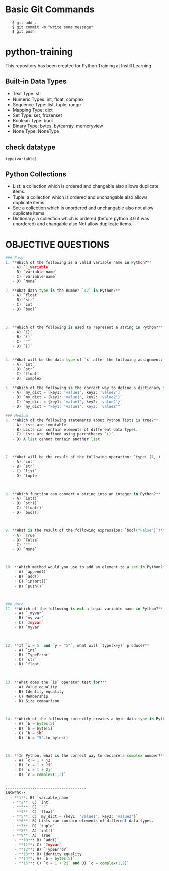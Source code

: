 # Basic Git Commands
```shell
   $ git add .
   $ git commit -m "write some message"
   $ git push 
```





# python-training
This repository has been created for Python Training at Instill Learning.


## Built-in Data Types
 - Text Type: str
 - Numeric Types: int, float, complex
 - Sequence Type: list, tuple, range
 - Mapping Type: dict
 - Set Type: set, frozenset
 - Boolean Type: bool
 - Binary Type: bytes, bytearray, memoryview
 - None Type: NoneType

 ## check datatype 
    type(variable)

## Python Collections
- List: a collection which is ordered and changable also allows duplicate items.
- Tuple: a collection which is ordered and unchangable also allows duplicate items.
- Set: a collection which is unordered and unchangable also not allow duplicate items.
- Dictionary: a collection which is ordered (before python 3.6 it was unordered) and changable also Not allow duplicate items.


# OBJECTIVE QUESTIONS
```python
### Easy
1. **Which of the following is a valid variable name in Python?**
   - A) `1_variable`
   - B) `variable_name`
   - C) `variable-name`
   - D) `None`

2. **What data type is the number `42` in Python?**
   - A) `float`
   - B) `str`
   - C) `int`
   - D) `bool`

   

3. **Which of the following is used to represent a string in Python?**
   - A) `{}`
   - B) `()`
   - C) `""`
   - D) `[]`


4. **What will be the data type of `x` after the following assignment: `x = 3.14`?**
   - A) `int`
   - B) `str`
   - C) `float`
   - D) `complex`

5. **Which of the following is the correct way to define a dictionary in Python?**
   - A) `my_dict = [key1: 'value1', key2: 'value2']`
   - B) `my_dict = (key1: 'value1', key2: 'value2')`
   - C) `my_dict = {key1: 'value1', key2: 'value2'}`
   - D) `my_dict = "key1: 'value1', key2: 'value2'"`

### Medium
6. **Which of the following statements about Python lists is true?**
   - A) Lists are immutable.
   - B) Lists can contain elements of different data types.
   - C) Lists are defined using parentheses `()`.
   - D) A list cannot contain another list.



7. **What will be the result of the following operation: `type( (1, ) )`?**
   - A) `int`
   - B) `str`
   - C) `list`
   - D) `tuple`



8. **Which function can convert a string into an integer in Python?**
   - A) `int()`
   - B) `str()`
   - C) `float()`
   - D) `bool()`



9. **What is the result of the following expression: `bool("False")`?**
   - A) `True`
   - B) `False`
   - C) `""`
   - D) `None`



10. **Which method would you use to add an element to a set in Python?**
    - A) `append()`
    - B) `add()`
    - C) `insert()`
    - D) `push()`



### Hard
11. **Which of the following is not a legal variable name in Python?**
    - A) `_myvar`
    - B) `my_var`
    - C) `2myvar`
    - D) `myVar`



12. **If `x = 5` and `y = "5"`, what will `type(x+y)` produce?**
    - A) `int`
    - B) `TypeError`
    - C) `str`
    - D) `float`



13. **What does the `is` operator test for?**
    - A) Value equality
    - B) Identity equality
    - C) Membership
    - D) Size comparison



14. **Which of the following correctly creates a byte data type in Python?**
    - A) `b = bytes(5)`
    - B) `b = byte[5]`
    - C) `b = 5b`
    - D) `b = "5".to_bytes()`



15. **In Python, what is the correct way to declare a complex number?**
    - A) `c = 1 + j2`
    - B) `c = 1 + 2i`
    - C) `c = 1 + 2j`
    - D) `c = complex(1,2)`
    

------------------------------------
ANSWERS::
  - **1**: B) `variable_name`
   - **2**: C) `int`
   - **3**: C) `""`
   - **4**: C) `float`
   - **5**: C) `my_dict = {key1: 'value1', key2: 'value2'}`
   - **6**: B) Lists can contain elements of different data types.
   - **7**: D) `tuple`
   - **8**: A) `int()`
   - **9**: A) `True`
    - **10**: B) `add()`
    - **11**: C) `2myvar`
    - **12**: B) `TypeError`
    - **13**: B) Identity equality
    - **14**: A) `b = bytes(5)`
    - **15**: C) `c = 1 + 2j` and D) `c = complex(1,2)`
```

